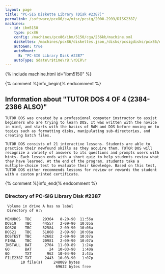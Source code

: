 ```yaml
---
layout: page
title: "PC-SIG Diskette Library (Disk #2387)"
permalink: /software/pcx86/sw/misc/pcsig/2000-2999/DISK2387/
machines:
  - id: ibm5150
    type: pcx86
    config: /machines/pcx86/ibm/5150/cga/256kb/machine.xml
    diskettes: /machines/pcx86/diskettes.json,/disks/pcsigdisks/pcx86/diskettes.json
    autoGen: true
    autoMount:
      B: "PC-SIG Library Disk #2387"
    autoType: $date\r$time\rB:\rDIR\r
---
```


{% include machine.html id="ibm5150" %}

{% comment %}info_begin{% endcomment %}

## Information about "TUTOR DOS 4 OF 4 (2384-2386 ALSO)"

    TUTOR DOS was created by a professional computer instructor to assist
    beginners who are trying to learn DOS. It was written with the novice
    in mind, and starts with the basics of RAM and DOS before moving on to
    topics such as formatting disks, manipulating sub-directories, and
    creating batch files.
    
    TUTOR DOS consists of 21 interactive lessons. Students are able to
    practice their newfound skills as they acquire them. TUTOR DOS will
    recognize a variety of answers to its questions and prompts users with
    hints. Each lesson ends with a short quiz to help students review what
    they have learned. At the end of the program, students take a
    multiple-choice test to evaluate their knowledge. Based on this test,
    TUTOR DOS either recommends lessons for review or rewards the student
    with a custom printed certificate.
{% comment %}info_end{% endcomment %}


### Directory of PC-SIG Library Disk #2387

     Volume in drive A has no label
     Directory of A:\

    MENUDOS  TBC     29364   8-20-90  11:56a
    DOS19    TBC     44557   2-09-90  10:05a
    DOS20    TBC     52584   2-09-90  10:06a
    DOS21    TBC     51868   2-09-90  10:06a
    DOSTEST  TBC     42602   2-09-90  10:07a
    FINAL    TBC     20981   2-09-90  10:07a
    INSTALL  BAT      2704  11-09-89   1:24p
    GO       BAT        24  10-03-90   1:40a
    GO       TXT       962  10-04-90   3:43a
    FILE2387 TXT      2443  10-03-90   1:07p
           10 file(s)     248089 bytes
                           69632 bytes free

